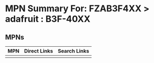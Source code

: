 



# MPN Summary For: FZAB3F4XX > adafruit : B3F-40XX

## MPNs
  

|MPN|Direct Links|Search Links|
| :--- | :--- | :--- |
||||
